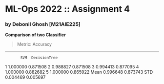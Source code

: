 
# ML-Ops 2022 :: Assignment 4

### by Debonil Ghosh [M21AIE225]

**Comparison of two Classifier**

>Metric: Accuracy
____________________________

           SVM  DecisionTree
1     1.000000      0.871508
2     0.988827      0.871508
3     0.994413      0.877095
4     1.000000      0.882682
5     1.000000      0.865922
Mean  0.996648      0.873743
STD   0.004469      0.005697
